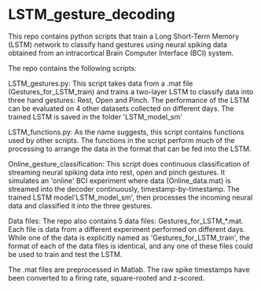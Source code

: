 # LSTM_gesture_decoding

This repo contains python scripts that train a Long Short-Term Memory (LSTM) network to classify hand gestures using neural spiking data obtained from an intracortical Brain Computer Interface (BCI) system.

The repo contains the following scripts:

LSTM_gestures.py: This script takes data from a .mat file (Gestures_for_LSTM_train) and trains a two-layer LSTM to classify data into three hand gestures: Rest, Open and Pinch. The performance of the LSTM can be evaluated on 4 other datasets collected on different days. The trained LSTM is saved in the folder 'LSTM_model_sm'

LSTM_functions.py: As the name suggests, this script contains functions used by other scripts. The functions in the script perform much of the processing to arrange the data in the format that can be fed into the LSTM.

Online_gesture_classification: This script does continuous classification of streaming neural spiking data into rest, open and pinch gestures. It simulates an 'online' BCI experiment where data (Online_data.mat) is streamed into the decoder continuously, timestamp-by-timestamp. The trained LSTM model'LSTM_model_sm', then processes the incoming neural data and classified it into the three gestures.

Data files: The repo also contains 5 data files: Gestures_for_LSTM_*.mat. Each file is data from a different experiment performed on different days. While one of the data is explicitly named as 'Gestures_for_LSTM_train', the format of each of the data files is identical, and any one of these files could be used to train and test the LSTM.

The .mat files are preprocessed in Matlab. The raw spike timestamps have been converted to a firing rate, square-rooted and z-scored. 
